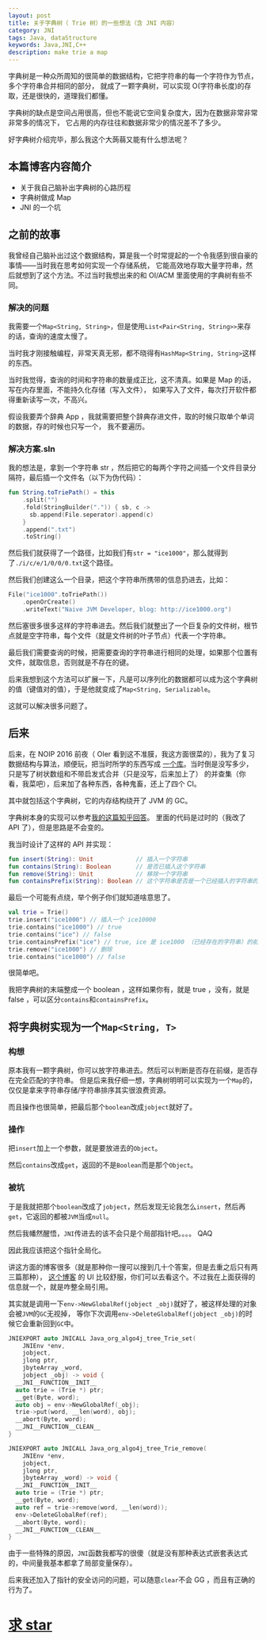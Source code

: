 ```yaml
---
layout: post
title: 关于字典树（ Trie 树）的一些想法（含 JNI 内容）
category: JNI
tags: Java, dataStructure
keywords: Java,JNI,C++
description: make trie a map
---
```


字典树是一种众所周知的很简单的数据结构，它把字符串的每一个字符作为节点，多个字符串合并相同的部分，
就成了一颗字典树，可以实现 O\(字符串长度\)的存取，还是很快的，道理我们都懂。

字典树的缺点是空间占用很高，但也不能说它空间复杂度大，因为在数据非常非常非常多的情况下，
它占用的内存往往和数据非常少的情况差不了多少。

好字典树介绍完毕，那么我这个大蒟蒻又能有什么想法呢？

## 本篇博客内容简介

+ 关于我自己脑补出字典树的心路历程
+ 字典树做成 Map
+ JNI 的一个坑

## 之前的故事

我曾经自己脑补出过这个数据结构，算是我一个时常提起的一个令我感到很自豪的事情——当时我在思考如何实现一个存储系统，
它能高效地存取大量字符串，然后就想到了这个方法。不过当时我想出来的和 OI/ACM 里面使用的字典树有些不同。

### 解决的问题

我需要一个`Map<String, String>`，但是使用`List<Pair<String, String>>`来存的话，查询的速度太慢了。

当时我才刚接触编程，非常天真无邪，都不晓得有`HashMap<String, String>`这样的东西。

当时我觉得，查询的时间和字符串的数量成正比，这不清真。如果是 Map 的话，写在内存里面，不能持久化存储（写入文件），
如果写入了文件，每次打开软件都得重新读写一次，不高兴。

假设我要弄个辞典 App ，我就需要把整个辞典存进文件，取的时候只取单个单词的数据，存的时候也只写一个，
我不要遍历。

### 解决方案.sln

我的想法是，拿到一个字符串 str ，然后把它的每两个字符之间插一个文件目录分隔符，最后插一个文件名（以下为伪代码）：

```kotlin
fun String.toTriePath() = this
    .split("")
    .fold(StringBuilder(".")) { sb, c ->
      sb.append(File.seperator).append(c)
    }
    .append(".txt")
    .toString()
```

然后我们就获得了一个路径，比如我们有`str = "ice1000"`，那么就得到了`./i/c/e/1/0/0/0.txt`这个路径。

然后我们创建这么一个目录，把这个字符串所携带的信息扔进去，比如：

```kotlin
File("ice1000".toTriePath())
    .openOrCreate()
    .writeText("Naive JVM Developer, blog: http://ice1000.org")
```

然后塞很多很多这样的字符串进去。然后我们就整出了一个巨复杂的文件树，根节点就是空字符串，每个文件（就是文件树的叶子节点）代表一个字符串。

最后我们需要查询的时候，把需要查询的字符串进行相同的处理，如果那个位置有文件，就取信息，否则就是不存在的键。

后来我想到这个方法可以扩展一下，凡是可以序列化的数据都可以成为这个字典树的值（键值对的值），于是他就变成了`Map<String, Serializable`。

这就可以解决很多问题了。

## 后来

后来，在 NOIP 2016 前夜（ OIer 看到这不准膜，我这方面很菜的），我为了复习数据结构与算法，顺便玩，把当时所学的东西写成
[一个库](https://github.com/ice1000/algo4j)。当时倒是没写多少，只是写了树状数组和不带启发式合并（只是没写，后来加上了）
的并查集（你看，我菜吧），后来加了各种东西，各种鬼畜，还上了四个 CI。

其中就包括这个字典树，它的内存结构绕开了 JVM 的 GC。

字典树本身的实现可以参考[我的这篇知乎回答](https://www.zhihu.com/question/58773391/answer/159554579)。
里面的代码是过时的（我改了 API 了），但是思路是不会变的。

我当时设计了这样的 API 并实现：

```kotlin
fun insert(String): Unit            // 插入一个字符串
fun contains(String): Boolean       // 是否已插入这个字符串
fun remove(String): Unit            // 移除一个字符串
fun containsPrefix(String): Boolean // 这个字符串是否是一个已经插入的字符串的前缀
```

最后一个可能有点绕，举个例子你们就知道啥意思了。

```kotlin
val trie = Trie()
trie.insert("ice1000") // 插入一个 ice10000
trie.contains("ice1000") // true
trie.contains("ice") // false
trie.containsPrefix("ice") // true, ice 是 ice1000 （已经存在的字符串）的前缀
trie.remove("ice1000") // 删除
trie.contains("ice1000") // false
```

很简单吧。

我把字典树的末端整成一个 boolean ，这样如果你有，就是 true ，没有，就是 false ，可以区分`contains`和`containsPrefix`。

## 将字典树实现为一个`Map<String, T>`

### 构想

原本我有一颗字典树，你可以放字符串进去。然后可以判断是否存在前缀，是否存在完全匹配的字符串。
但是后来我仔细一想，字典树明明可以实现为一个`Map`的，仅仅是拿来字符串存储/字符串排序其实很浪费资源。

而且操作也很简单，把最后那个`boolean`改成`jobject`就好了。

### 操作

把`insert`加上一个参数，就是要放进去的`Object`。

然后`contains`改成`get`，返回的不是`Boolean`而是那个`Object`。

### 被坑

于是我就把那个`boolean`改成了`jobject`，然后发现无论我怎么`insert`，然后再`get`，它返回的都被`JVM`当成`null`。

然后我幡然醒悟，`JNI`传进去的该不会只是个局部指针吧。。。。 QAQ

因此我应该把这个指针全局化。

讲这方面的博客很多（就是那种你一搜可以搜到几十个答案，但是去重之后只有两三篇那种），
[这个博客](http://landerlyoung.github.io/blog/2014/10/16/java-zhong-jnide-shi-yong/)
的 UI 比较舒服，你们可以去看这个。不过我在上面获得的信息就一个，就是咋整全局引用。

其实就是调用一下`env->NewGlobalRef(jobject _obj)`就好了，被这样处理的对象会被`JVM`的`GC`无视掉，
等你下次调用`env->DeleteGlobalRef(jobject _obj)`的时候它会重新回到`GC`中。

```cpp
JNIEXPORT auto JNICALL Java_org_algo4j_tree_Trie_set(
    JNIEnv *env,
    jobject,
    jlong ptr,
    jbyteArray _word,
    jobject _obj) -> void {
  __JNI__FUNCTION__INIT__
  auto trie = (Trie *) ptr;
  __get(Byte, word);
  auto obj = env->NewGlobalRef(_obj);
  trie->put(word, __len(word), obj);
  __abort(Byte, word);
  __JNI__FUNCTION__CLEAN__
}

JNIEXPORT auto JNICALL Java_org_algo4j_tree_Trie_remove(
    JNIEnv *env,
    jobject,
    jlong ptr,
    jbyteArray _word) -> void {
  __JNI__FUNCTION__INIT__
  auto trie = (Trie *) ptr;
  __get(Byte, word);
  auto ref = trie->remove(word, __len(word));
  env->DeleteGlobalRef(ref);
  __abort(Byte, word);
  __JNI__FUNCTION__CLEAN__
}
```

由于一些特殊的原因，`JNI`函数我都写的很傻（就是没有那种表达式嵌套表达式的，中间量我基本都拿了局部变量保存）。

后来我还加入了指针的安全访问的问题，可以随意`clear`不会 GG ，而且有正确的行为了。

# **[求 star](https://github.com/ice1000/algo4j/)**
